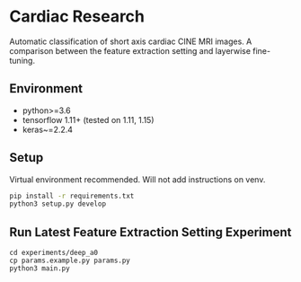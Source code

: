# Cardiac Research

Automatic classification of short axis cardiac CINE MRI images. A comparison between
the feature extraction setting and layerwise fine-tuning.

## Environment

- python>=3.6
- tensorflow 1.11+ (tested on 1.11, 1.15)
- keras~=2.2.4

## Setup

Virtual environment recommended. Will not add instructions on venv.

```sh
pip install -r requirements.txt
python3 setup.py develop
```

## Run Latest Feature Extraction Setting Experiment

```
cd experiments/deep_a0
cp params.example.py params.py
python3 main.py
```
